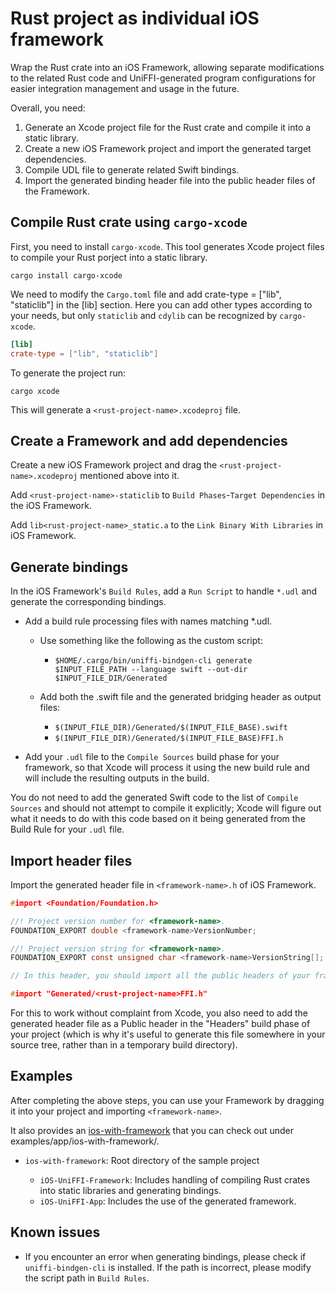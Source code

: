 # Rust project as individual iOS framework

Wrap the Rust crate into an iOS Framework, allowing separate modifications to the related Rust code and UniFFI-generated program configurations for easier integration management and usage in the future.

Overall, you need:

1. Generate an Xcode project file for the Rust crate and compile it into a static library.
2. Create a new iOS Framework project and import the generated target dependencies.
3. Compile UDL file to generate related Swift bindings.
4. Import the generated binding header file into the public header files of the Framework.

## Compile Rust crate using `cargo-xcode`

First, you need to install `cargo-xcode`. This tool generates Xcode project files to compile your 
Rust porject into a static library.

```
cargo install cargo-xcode
```

We need to modify the `Cargo.toml` file and add crate-type = ["lib", "staticlib"] in the [lib] section. Here you can add other types according to your needs, but only `staticlib` and `cdylib` can be recognized by `cargo-xcode`.

```toml
[lib]
crate-type = ["lib", "staticlib"]
```

To generate the project run:

```
cargo xcode
```

This will generate a `<rust-project-name>.xcodeproj` file.

## Create a Framework and add dependencies

Create a new iOS Framework project and drag the `<rust-project-name>.xcodeproj` mentioned above into it.

Add `<rust-project-name>-staticlib` to `Build Phases`-`Target Dependencies` in the iOS Framework.

Add `lib<rust-project-name>_static.a` to the `Link Binary With Libraries` in iOS Framework.

## Generate bindings

In the iOS Framework's `Build Rules`, add a `Run Script` to handle `*.udl` and generate the corresponding bindings.

* Add a build rule processing files with names matching *.udl.

  * Use something like the following as the custom script:
    * `$HOME/.cargo/bin/uniffi-bindgen-cli generate $INPUT_FILE_PATH --language swift --out-dir $INPUT_FILE_DIR/Generated`

  * Add both the .swift file and the generated bridging header as output files:
    * `$(INPUT_FILE_DIR)/Generated/$(INPUT_FILE_BASE).swift`
    * `$(INPUT_FILE_DIR)/Generated/$(INPUT_FILE_BASE)FFI.h`

* Add your `.udl` file to the `Compile Sources` build phase for your framework, so that Xcode will process it using the new build rule and will include the resulting outputs in the build.

You do not need to add the generated Swift code to the list of `Compile Sources` and should not attempt to compile it explicitly; Xcode will figure out what it needs to do with this code based on it being generated from the Build Rule for your `.udl` file.

## Import header files

Import the generated header file in `<framework-name>.h` of iOS Framework.

```c
#import <Foundation/Foundation.h>

//! Project version number for <framework-name>.
FOUNDATION_EXPORT double <framework-name>VersionNumber;

//! Project version string for <framework-name>.
FOUNDATION_EXPORT const unsigned char <framework-name>VersionString[];

// In this header, you should import all the public headers of your framework using statements like #import <framework-name>/PublicHeader.h>

#import "Generated/<rust-project-name>FFI.h"

```

For this to work without complaint from Xcode, you also need to add the generated header file as a Public header in the "Headers" build phase of your project (which is why it's useful to generate this file somewhere in your source tree, rather than in a temporary build directory).

## Examples

After completing the above steps, you can use your Framework by dragging it into your project and importing `<framework-name>`.

It also provides an [ios-with-framework](examples/app/ios-with-framework/) that you can check out under examples/app/ios-with-framework/.

* `ios-with-framework`: Root directory of the sample project

  * `iOS-UniFFI-Framework`: Includes handling of compiling Rust crates into static libraries and generating bindings.
  * `iOS-UniFFI-App`: Includes the use of the generated framework.

## Known issues

* If you encounter an error when generating bindings, please check if `uniffi-bindgen-cli` is installed. If the path is incorrect, please modify the script path in `Build Rules`.
